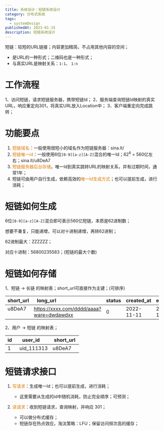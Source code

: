 ```yaml
---
title: 系统设计：短链系统设计
category: 分布式系统
tags:
  - systemDesign
publishedAt: 2023-01-15
description: 短链系统设计
---
```


短链：较短的URL链接；内容更加精简，不占用其他内容的空间；
- 是URL的一种形式；二维码也是一种形式；
- 与真实URL是映射关系：`1:1`、 `1:n`
# 工作流程
  
1、访问短链，请求短链服务器，携带短链Id；
2、服务端查询短链Id映射的真实URL，响应重定向301，将真实URL放入Location中；
3、客户端重定向完成跳转；

# 功能要点

1. <font color="#de7802">短链域名</font>：一般使用很短小的域名作为短链服务器：sina.lt/
2. <font color="#de7802">短链唯一id</font>：一般使用6位`[0-9][a-z][A-Z]`混合的唯一Id；$62^6$ = 560亿左右；sina.lt/u8DeA7
3. <font color="#de7802">短链服务器后台存储</font>，唯一Id到真实跳转URL的映射关系，并有过期时间，通常1年；
4. 短链可由用户自行生成，依赖高效的<font color="#de7802">唯一Id生成方式</font>；也可以提前生成，进行消耗；

# 短链如何生成

6位`[0-9][a-z][A-Z]`混合即可表示560亿短链，本质是62进制数；

想要不重复，只能递增，可以对十进制递增，再转62进制；

62进制最大：ZZZZZZ；

对应十进制：56800235583；(短链的最大个数)

# 短链如何存储

1、短链 -> 长链 的映射表；short_url可直接作为主键；(可排序)

| short_url | long_url                                 | status | created_at | expired_at |
| --------- | ---------------------------------------- | ------ | ---------- | ---------- |
| u8DeA7    | https://xxxx.com/dddd/aaaa?ware=dwdawdxx | 0      | 2022-11-11 | 2023-11-11 |

2、用户 -> 短链 的映射表；

| id  | user_id    | short_url |
| --- | ---------- | --------- |
| 1   | uid_111313 | u8DeA7    |

# 短链请求接口

1. <font color="#de7802">写请求</font>：生成唯一Id；也可以提前生成，进行消耗；
	- 这里需要从生成的id中随机消耗，防止完全顺序；可预测；

2. <font color="#de7802">读请求</font>：收到短链请求，查询映射，并响应 301；
	- 可以做分布式缓存；
	- 短链存在热点效应，淘汰策略：LFU；保留访问频次高的缓存；